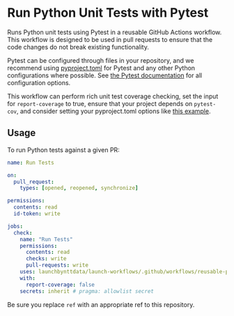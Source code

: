 # Run Python Unit Tests with Pytest

Runs Python unit tests using Pytest in a reusable GitHub Actions workflow. This workflow is designed to be used in pull requests to ensure that the code changes do not break existing functionality.

Pytest can be configured through files in your repository, and we recommend using [pyproject.toml](https://docs.pytest.org/en/stable/reference/customize.html#configuration-file-formats) for Pytest and any other Python configurations where possible. See [the Pytest documentation](https://docs.pytest.org/en/stable/reference/reference.html#ini-options-ref) for all configuration options.

This workflow can perform rich unit test coverage checking, set the input for `report-coverage` to true, ensure that your project depends on `pytest-cov`, and consider setting your pyproject.toml options like [this example](https://github.com/launchbynttdata/launch-cert-tool/blob/ffe571499003e0ace49484da9379247abc97a1cf/pyproject.toml#L52-L61).

## Usage

To run Python tests against a given PR:

```yaml
name: Run Tests

on:
  pull_request:
    types: [opened, reopened, synchronize]

permissions:
  contents: read
  id-token: write

jobs:
  check:
    name: "Run Tests"
    permissions:
      contents: read
      checks: write
      pull-requests: write
    uses: launchbynttdata/launch-workflows/.github/workflows/reusable-python-uv-pytest.yml@ref
    with:
      report-coverage: false
    secrets: inherit # pragma: allowlist secret

```

Be sure you replace `ref` with an appropriate ref to this repository.
